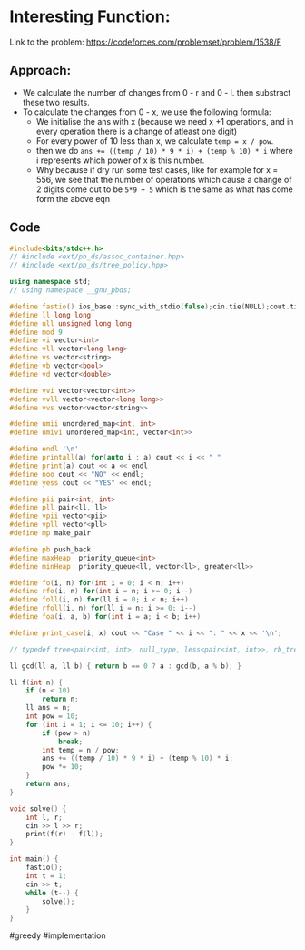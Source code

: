 # Interesting Function:
Link to the problem: https://codeforces.com/problemset/problem/1538/F

## Approach: 
- We calculate the number of changes from 0 - r and 0  - l. then substract these two results. 
- To calculate the changes from 0 - x, we use the following formula:
	- We initialise the ans with x (because we need x +1 operations, and in every operation there is a change of atleast one digit)
	- For every power of 10 less than x, we calculate `temp = x / pow`.
	- then we do `ans += ((temp / 10) * 9 * i) + (temp % 10) * i` where i represents which power of x is this number. 
	- Why because if dry run some test cases, like for example for x = 556, we see that the number of operations which cause a change of 2 digits come out to be `5*9 + 5` which is the same as what has come form the above eqn


## Code
```cpp
#include<bits/stdc++.h>
// #include <ext/pb_ds/assoc_container.hpp>
// #include <ext/pb_ds/tree_policy.hpp>

using namespace std;
// using namespace __gnu_pbds;

#define fastio() ios_base::sync_with_stdio(false);cin.tie(NULL);cout.tie(NULL)
#define ll long long
#define ull unsigned long long
#define mod 9
#define vi vector<int>
#define vll vector<long long>
#define vs vector<string>
#define vb vector<bool>
#define vd vector<double>

#define vvi vector<vector<int>>
#define vvll vector<vector<long long>>
#define vvs vector<vector<string>>

#define umii unordered_map<int, int>
#define umivi unordered_map<int, vector<int>>

#define endl '\n'
#define printall(a) for(auto i : a) cout << i << " "
#define print(a) cout << a << endl
#define noo cout << "NO" << endl;
#define yess cout << "YES" << endl;

#define pii pair<int, int>
#define pll pair<ll, ll>
#define vpii vector<pii>
#define vpll vector<pll>
#define mp make_pair

#define pb push_back
#define maxHeap  priority_queue<int>
#define minHeap  priority_queue<ll, vector<ll>, greater<ll>>

#define fo(i, n) for(int i = 0; i < n; i++)
#define rfo(i, n) for(int i = n; i >= 0; i--)
#define foll(i, n) for(ll i = 0; i < n; i++)
#define rfoll(i, n) for(ll i = n; i >= 0; i--)
#define foa(i, a, b) for(int i = a; i < b; i++)

#define print_case(i, x) cout << "Case " << i << ": " << x << '\n';

// typedef tree<pair<int, int>, null_type, less<pair<int, int>>, rb_tree_tag, tree_order_statistics_node_update> pbds;

ll gcd(ll a, ll b) { return b == 0 ? a : gcd(b, a % b); }

ll f(int n) {
	if (n < 10)
		return n;
	ll ans = n;
	int pow = 10;
	for (int i = 1; i <= 10; i++) {
		if (pow > n)
			break;
		int temp = n / pow;
		ans += ((temp / 10) * 9 * i) + (temp % 10) * i;
		pow *= 10;
	}
	return ans;
}

void solve() {
	int l, r;
	cin >> l >> r;
	print(f(r) - f(l));
}

int main() {
	fastio();
	int t = 1;
	cin >> t;
	while (t--) {
		solve();
	}
}
```
#greedy #implementation 